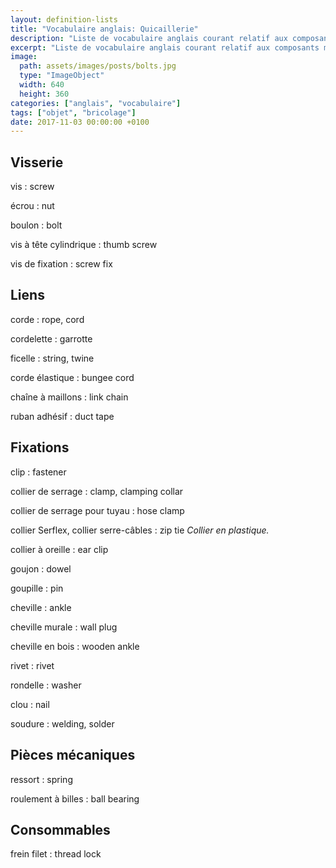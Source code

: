 ```yaml
---
layout: definition-lists
title: "Vocabulaire anglais: Quicaillerie"
description: "Liste de vocabulaire anglais courant relatif aux composants mécaniques."
excerpt: "Liste de vocabulaire anglais courant relatif aux composants mécaniques."
image:
  path: assets/images/posts/bolts.jpg
  type: "ImageObject"
  width: 640
  height: 360
categories: ["anglais", "vocabulaire"]
tags: ["objet", "bricolage"]
date: 2017-11-03 00:00:00 +0100
---
```


## Visserie

vis
: screw

écrou
: nut

boulon
: bolt

vis à tête cylindrique
: thumb screw

vis de fixation
: screw fix


## Liens

corde
: rope, cord

cordelette
: garrotte

ficelle
: string, twine

corde élastique
: bungee cord

chaîne à maillons
: link chain

ruban adhésif
: duct tape


## Fixations

clip
: fastener

collier de serrage
: clamp, clamping collar

collier de serrage pour tuyau
: hose clamp

collier Serflex, collier serre-câbles
: zip tie
*Collier en plastique.*

collier à oreille
: ear clip

goujon
: dowel

goupille
: pin

cheville
:	ankle

cheville murale
: wall plug

cheville en bois
:	wooden ankle

rivet
: rivet

rondelle
: washer

clou
: nail

soudure
: welding, solder


## Pièces mécaniques

ressort
: spring

roulement à billes
: ball bearing


## Consommables

frein filet
: thread lock
